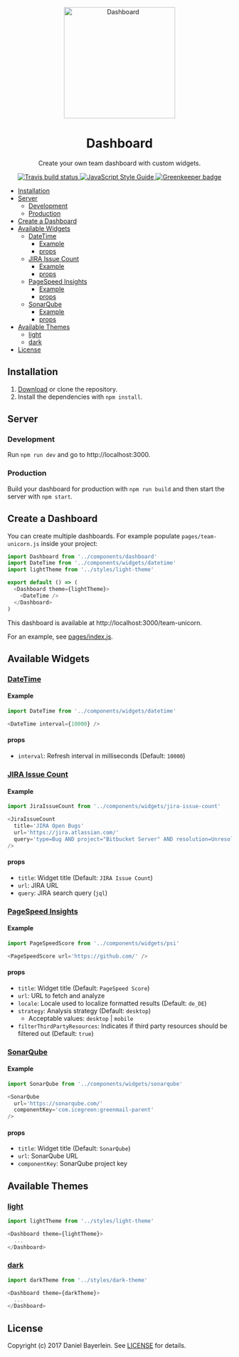 <p align="center">
  <img src="https://cloud.githubusercontent.com/assets/457834/25781812/a981cf5a-333e-11e7-938e-378de1589b20.png" width="250" alt="Dashboard">
</p>

<h1 align="center">
  Dashboard
</h1>

<p align="center">
  Create your own team dashboard with custom widgets.
</p>

<p align="center">
  <a href="https://travis-ci.org">
    <img alt="Travis build status" src="https://travis-ci.org/danielbayerlein/dashboard.svg?branch=master">
  </a>
  <a href="https://standardjs.com">
    <img alt="JavaScript Style Guide" src="https://img.shields.io/badge/code_style-standard-brightgreen.svg">
  </a>
  <a href="https://greenkeeper.io/">
    <img alt="Greenkeeper badge" src="https://badges.greenkeeper.io/danielbayerlein/dashboard.svg">
  </a>
</p>

* [Installation](#installation)
* [Server](#server)
  * [Development](#development)
  * [Production](#production)
* [Create a Dashboard](#create-a-dashboard)
* [Available Widgets](#available-widgets)
  * [DateTime](#datetime)
    * [Example](#example)
    * [props](#props)
  * [JIRA Issue Count](#jira-issue-count)
    * [Example](#example-1)
    * [props](#props-1)
  * [PageSpeed Insights](#pagespeed-insights)
    * [Example](#example-2)
    * [props](#props-2)
  * [SonarQube](#sonarqube)
    * [Example](#example-3)
    * [props](#props-3)
* [Available Themes](#available-themes)
  * [light](#light)
  * [dark](#dark)
* [License](#license)

## Installation

1. [Download](../../archive/master.zip) or clone the repository.
2. Install the dependencies with `npm install`.

## Server

### Development

Run `npm run dev` and go to http://localhost:3000.

### Production

Build your dashboard for production with `npm run build` and then start the
server with `npm start`.

## Create a Dashboard

You can create multiple dashboards.
For example populate `pages/team-unicorn.js` inside your project:

```javascript
import Dashboard from '../components/dashboard'
import DateTime from '../components/widgets/datetime'
import lightTheme from '../styles/light-theme'

export default () => (
  <Dashboard theme={lightTheme}>
    <DateTime />
  </Dashboard>
)
```

This dashboard is available at http://localhost:3000/team-unicorn.

For an example, see [pages/index.js](./pages/index.js).

## Available Widgets

### [DateTime](./components/widgets/datetime/index.js)

#### Example

```javascript
import DateTime from '../components/widgets/datetime'

<DateTime interval={10000} />
```

#### props

* `interval`: Refresh interval in milliseconds (Default: `10000`)

### [JIRA Issue Count](./components/widgets/jira-issue-count/index.js)

#### Example

```javascript
import JiraIssueCount from '../components/widgets/jira-issue-count'

<JiraIssueCount
  title='JIRA Open Bugs'
  url='https://jira.atlassian.com/'
  query='type=Bug AND project="Bitbucket Server" AND resolution=Unresolved ORDER BY priority DESC,created DESC'
/>
```

#### props

* `title`: Widget title (Default: `JIRA Issue Count`)
* `url`: JIRA URL
* `query`: JIRA search query (`jql`)

### [PageSpeed Insights](./components/widgets/psi/index.js)

#### Example

```javascript
import PageSpeedScore from '../components/widgets/psi'

<PageSpeedScore url='https://github.com/' />
```

#### props

* `title`: Widget title (Default: `PageSpeed Score`)
* `url`: URL to fetch and analyze
* `locale`: Locale used to localize formatted results (Default: `de_DE`)
* `strategy`: Analysis strategy (Default: `desktop`)
  * Acceptable values: `desktop` | `mobile`
* `filterThirdPartyResources`: Indicates if third party resources should be filtered out (Default: `true`)

### [SonarQube](./components/widgets/sonarqube/index.js)

#### Example

```javascript
import SonarQube from '../components/widgets/sonarqube'

<SonarQube
  url='https://sonarqube.com/'
  componentKey='com.icegreen:greenmail-parent'
/>
```

#### props

* `title`: Widget title (Default: `SonarQube`)
* `url`: SonarQube URL
* `componentKey`: SonarQube project key

## Available Themes

### [light](./styles/light-theme.js)

```javascript
import lightTheme from '../styles/light-theme'

<Dashboard theme={lightTheme}>
  ...
</Dashboard>
```

### [dark](./styles/dark-theme.js)

```javascript
import darkTheme from '../styles/dark-theme'

<Dashboard theme={darkTheme}>
  ...
</Dashboard>
```

## License

Copyright (c) 2017 Daniel Bayerlein. See [LICENSE](./LICENSE.md) for details.

